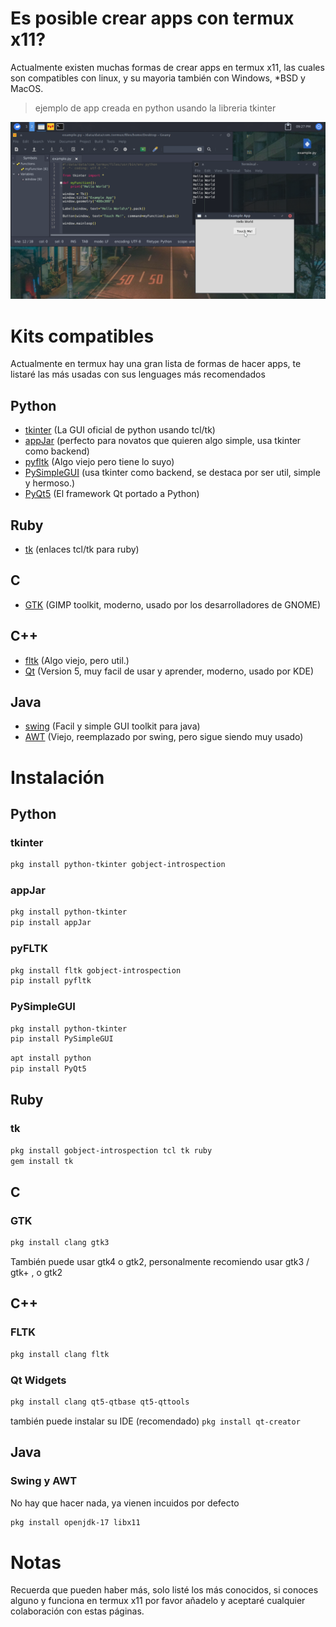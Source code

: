 # Es posible crear apps con termux x11?

Actualmente existen muchas formas de crear apps en termux x11, las cuales son compatibles con 
linux, y su mayoria también con Windows, *BSD y MacOS.

> ejemplo de app creada en python usando la libreria tkinter

![image](./preview.png)

# Kits compatibles 

Actualmente en termux hay una gran lista de formas de hacer apps, te listaré las más usadas con sus 
lenguages más recomendados 

## Python

- [tkinter](https://www.javatpoint.com/python-tkinter) (La GUI oficial de python usando tcl/tk)
- [appJar](http://appjar.info/) (perfecto para novatos que quieren algo simple, usa tkinter como backend)
- [pyfltk](https://pyfltk.sourceforge.io/docs/CH0_Preface.html) (Algo viejo pero tiene lo suyo)
- [PySimpleGUI](https://github.com/PySimpleGUI/PySimpleGUI) (usa tkinter como backend, se destaca por ser util, simple y hermoso.)
- [PyQt5](https://github.com/PyQt5/PyQt) (El framework Qt portado a Python)

## Ruby 

- [tk](https://github.com/ruby/tk) (enlaces tcl/tk para ruby)

## C

- [GTK](https://www.gtk.org/) (GIMP toolkit, moderno, usado por los desarrolladores de GNOME)

## C++

- [fltk](https://www.fltk.org/) (Algo viejo, pero util.)
- [Qt](https://www.qt.io/) (Version 5, muy facil de usar y aprender, moderno, usado por KDE)

## Java 

- [swing](https://www.javatpoint.com/java-swing) (Facil y simple GUI toolkit para java)
- [AWT](https://es.m.wikipedia.org/wiki/Abstract_Window_Toolkit) (Viejo, reemplazado por swing, pero sigue siendo muy usado)

# Instalación 

## Python

### tkinter

```bash
pkg install python-tkinter gobject-introspection
```

### appJar

```bash
pkg install python-tkinter
pip install appJar
```

### pyFLTK

```bash
pkg install fltk gobject-introspection
pip install pyfltk
```

### PySimpleGUI

```bash
pkg install python-tkinter
pip install PySimpleGUI
```
```bash
apt install python
pip install PyQt5
```

## Ruby 

### tk

```bash
pkg install gobject-introspection tcl tk ruby
gem install tk
```

## C

### GTK

```bash
pkg install clang gtk3
```
También puede usar gtk4 o gtk2, personalmente recomiendo usar gtk3 / gtk+ , o gtk2

## C++

### FLTK

```bash
pkg install clang fltk
```

### Qt Widgets

```bash
pkg install clang qt5-qtbase qt5-qttools
```

también puede instalar su IDE (recomendado) `pkg install qt-creator`

## Java

### Swing y AWT

No hay que hacer nada, ya vienen incuidos por defecto

```bash
pkg install openjdk-17 libx11
```

# Notas

Recuerda que pueden haber más, solo listé los más conocidos, si conoces alguno y funciona en termux
x11 por favor añadelo y aceptaré cualquier colaboración con estas páginas.




